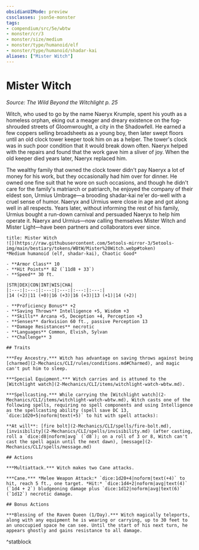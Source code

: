```yaml
---
obsidianUIMode: preview
cssclasses: json5e-monster
tags:
- compendium/src/5e/wbtw
- monster/cr/3
- monster/size/medium
- monster/type/humanoid/elf
- monster/type/humanoid/shadar-kai
aliases: ["Mister Witch"]
---
```

# Mister Witch
*Source: The Wild Beyond the Witchlight p. 25*  

Witch, who used to go by the name Naeryx Krumple, spent his youth as a homeless orphan, eking out a meager and dreary existence on the fog-shrouded streets of Gloomwrought, a city in the Shadowfell. He earned a few coppers selling broadsheets as a young boy, then later swept floors until an old clock tower keeper took him on as a helper. The tower's clock was in such poor condition that it would break down often. Naeryx helped with the repairs and found that the work gave him a sliver of joy. When the old keeper died years later, Naeryx replaced him.

The wealthy family that owned the clock tower didn't pay Naeryx a lot of money for his work, but they occasionally had him over for dinner. He owned one fine suit that he wore on such occasions, and though he didn't care for the family's matriarch or patriarch, he enjoyed the company of their eldest son, Urmius Umbrage—a brooding shadar-kai ne'er do-well with a cruel sense of humor. Naeryx and Urmius were close in age and got along well in all respects. Years later, without informing the rest of his family, Urmius bought a run-down carnival and persuaded Naeryx to help him operate it. Naeryx and Urmius—now calling themselves Mister Witch and Mister Light—have been partners and collaborators ever since.

```ad-statblock
title: Mister Witch
![](https://raw.githubusercontent.com/5etools-mirror-3/5etools-img/main/bestiary/tokens/WBtW/Mister%20Witch.webp#token)
*Medium humanoid (elf, shadar-kai), Chaotic Good*

- **Armor Class** 10
- **Hit Points** 82 (`11d8 + 33`)
- **Speed** 30 ft.

|STR|DEX|CON|INT|WIS|CHA|
|:---:|:---:|:---:|:---:|:---:|:---:|
|14 (+2)|11 (+0)|16 (+3)|16 (+3)|13 (+1)|14 (+2)|

- **Proficiency Bonus** +2
- **Saving Throws** Intelligence +5, Wisdom +3
- **Skills** Arcana +5, Deception +4, Perception +3
- **Senses** darkvision 60 ft., passive Perception 13
- **Damage Resistances** necrotic
- **Languages** Common, Elvish, Sylvan
- **Challenge** 3

## Traits

***Fey Ancestry.*** Witch has advantage on saving throws against being [charmed](2-Mechanics/CLI/rules/conditions.md#Charmed), and magic can't put him to sleep.

***Special Equipment.*** Witch carries and is attuned to the [Witchlight watch](2-Mechanics/CLI/items/witchlight-watch-wbtw.md).

***Spellcasting.*** While carrying the [Witchlight watch](2-Mechanics/CLI/items/witchlight-watch-wbtw.md), Witch casts one of the following spells, requiring no spell components and using Intelligence as the spellcasting ability (spell save DC 13, `dice:1d20+5|noform|text(+5)` to hit with spell attacks):

**At will**: [fire bolt](2-Mechanics/CLI/spells/fire-bolt.md), [invisibility](2-Mechanics/CLI/spells/invisibility.md) (after casting, roll a `dice:d8|noform|avg` (`d8`); on a roll of 3 or 8, Witch can't cast the spell again until the next dawn), [message](2-Mechanics/CLI/spells/message.md)

## Actions

***Multiattack.*** Witch makes two Cane attacks.

***Cane.*** *Melee Weapon Attack:* `dice:1d20+4|noform|text(+4)` to hit, reach 5 ft., one target. *Hit:* `dice:1d4+2|noform|avg|text(4)` (`1d4 + 2`) bludgeoning damage plus `dice:1d12|noform|avg|text(6)` (`1d12`) necrotic damage.

## Bonus Actions

***Blessing of the Raven Queen (1/Day).*** Witch magically teleports, along with any equipment he is wearing or carrying, up to 30 feet to an unoccupied space he can see. Until the start of his next turn, he appears ghostly and gains resistance to all damage.
```
^statblock